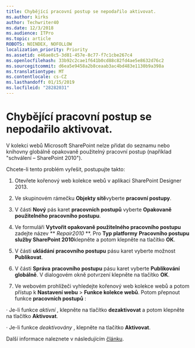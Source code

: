 ```yaml
---
title: Chybějící pracovní postup se nepodařilo aktivovat.
ms.author: kirks
author: Techwriter40
ms.date: 12/3/2018
ms.audience: ITPro
ms.topic: article
ROBOTS: NOINDEX, NOFOLLOW
localization_priority: Priority
ms.assetid: e46ae8c5-3d81-457e-8c77-f7c1cbe267c4
ms.openlocfilehash: 33b92c2cae1f641b0cd88c82fd4ae5e8632d76c2
ms.sourcegitcommit: d6ea5e9458a2b8ceaab3ac4bd483e1130b9a398a
ms.translationtype: MT
ms.contentlocale: cs-CZ
ms.lasthandoff: 01/15/2019
ms.locfileid: "28282031"
---
```

# <a name="missing-workflow-failed-to-activate"></a>Chybějící pracovní postup se nepodařilo aktivovat.

V kolekci webů Microsoft SharePoint nelze přidat do seznamu nebo knihovny globálně opakovaně použitelný pracovní postup (například "schválení – SharePoint 2010").
  
Chcete-li tento problém vyřešit, postupujte takto: 
  
1. Otevřete kořenový web kolekce webů v aplikaci SharePoint Designer 2013.
  
2. Ve skupinovém rámečku **Objekty sítě**vyberte **pracovní postupy**. 
  
3. V části **Nový** pás karet **pracovních postupů** vyberte **Opakovaně použitelného pracovního postupu**. 
  
4. Ve formuláři **Vytvořit opakovaně použitelného pracovního postupu** zadejte název ** *Repair2010* **. Pro **Typ platformy** **Pracovního postupu služby SharePoint 2010**klepněte a potom klepněte na tlačítko **OK**. 
  
1. V části **ukládání** **pracovního postupu** pásu karet vyberte možnost **Publikovat**. 
  
2. V části **Správa** **pracovního postupu** pásu karet vyberte **Publikování globálně**. V dialogovém okně potvrzení klepněte na tlačítko **OK**. 
  
3. Ve webovém prohlížeči vyhledejte kořenový web kolekce webů a potom přístup k **Nastavení webu** \> **Funkce kolekce webů**. Potom přepnout funkce **pracovních postupů** : 
  
· Je-li funkce *aktivní* , klepněte na tlačítko **dezaktivovat** a potom klepněte na tlačítko **Aktivovat**. 
  
· Je-li funkce *deaktivovány* , klepněte na tlačítko **Aktivovat**. 
  
Další informace naleznete v následujícím [článku](https://go.microsoft.com/fwlink/?linkid=2047770&amp;clcid=0x409).
  

